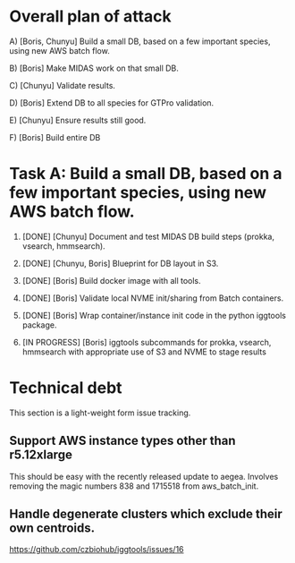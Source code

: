 # Overall plan of attack

 A)  [Boris, Chunyu]   Build a small DB, based on a few important species, using new AWS batch flow.

 B)  [Boris]   Make MIDAS work on that small DB.

 C)  [Chunyu]  Validate results.

 D)  [Boris]   Extend DB to all species for GTPro validation.

 E)  [Chunyu]  Ensure results still good.

 F)  [Boris]   Build entire DB

#  Task A:  Build a small DB, based on a few important species, using new AWS batch flow.

1.  [DONE] [Chunyu]  Document and test MIDAS DB build steps (prokka, vsearch, hmmsearch).

2.  [DONE] [Chunyu, Boris]  Blueprint for DB layout in S3.

3.  [DONE] [Boris]  Build docker image with all tools.

4.  [DONE] [Boris]  Validate local NVME init/sharing from Batch containers.

5.  [DONE]  [Boris]  Wrap container/instance init code in the python iggtools package.

6.  [IN PROGRESS]  [Boris]  iggtools subcommands for prokka, vsearch, hmmsearch with appropriate use of S3 and NVME to stage results

#  Technical debt 

This section is a light-weight form issue tracking.

## Support AWS instance types other than r5.12xlarge

This should be easy with the recently released update to aegea.  Involves removing the magic numbers 838 and 1715518 from aws_batch_init.

## Handle degenerate clusters which exclude their own centroids.

https://github.com/czbiohub/iggtools/issues/16
